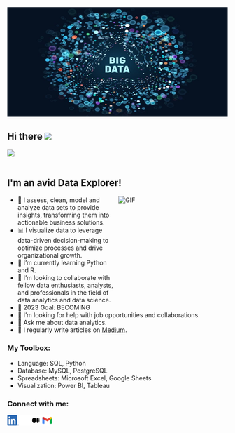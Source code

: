 <!-- Header Image: START -->
<img src="/assets/data.jpg" width="1000" height="250" />
<!-- Header Image: END -->


## Hi there <img src="https://github.com/TheDudeThatCode/TheDudeThatCode/blob/master/Assets/Hi.gif" width="29px">


<!-- Animated Typing: START -->
[<img align="left" src="https://readme-typing-svg.herokuapp.com?font=Fira+Code&pause=1100&color=FF652F&width=500&lines=I'm+Adeola%2C+a+data+analyst.;Welcome+to+my+Data+Haven!;" />](https://github.com/DenverCoder1/readme-typing-svg)
<br />
<br />
<!-- Animated Typing: END -->


## I'm an avid Data Explorer!

<!-- Image Gif: START -->
<img align="right" alt="GIF"  width= "250px" height="250px" src="https://media.giphy.com/media/v1.Y2lkPTc5MGI3NjExYnhid2NvY3NwdGVkd3h1Y2d3bjk5dzAxeGNkeDd4MjcwZ3M2cHl2ayZlcD12MV9pbnRlcm5hbF9naWZfYnlfaWQmY3Q9Zw/JWuBH9rCO2uZuHBFpm/giphy.gif" />
<!-- Image Gif: END -->

<!-- About Section: START -->
- 🔭 I assess, clean, model and analyze data sets to provide insights, transforming them into actionable business solutions.
- 📊 I visualize data to leverage data-driven decision-making to optimize processes and drive organizational growth.
- 🌱 I’m currently learning Python and R.
- 🤝 I’m looking to collaborate with fellow data enthusiasts, analysts, and professionals in the field of data analytics and data science.
- 🥅 2023 Goal: BECOMING
- 🤔 I’m looking for help with job opportunities and collaborations.
- 💬 Ask me about data analytics.
- 📝 I regularly write articles on [Medium](https://adeolaosibajo.medium.com/).
<!--
- 👨‍💻 All of my projects are available at ...
- 📫 How to reach me: ...
- 😄 Pronouns: ...
- ⚡ Fun fact: I love to...
- 😻 Check out...
-->
<!-- About Section: END -->


### My Toolbox:

<!-- Languages_and_Tools Section: START -->
- Language: SQL, Python
- Database: MySQL, PostgreSQL
- Spreadsheets: Microsoft Excel, Google Sheets
- Visualization: Power BI, Tableau
<!-- Languages_and_Tools Section: END -->


### Connect with me:

<!-- Connect Section: START -->
</a>
<a href="https://www.linkedin.com/in/adeolaosibajo">
  <img align="left" alt="Adeola Osibajo's LinkedIn" width="26px" height="24px" src="/assets/linkedin.png" />
</a>
<a href="https://twitter.com/adeolaosibajo">
  <img align="left" alt="Adeola Osibajo | Twitter" width="26px" height="24px" src="/assets/x.svg" />
</a>
<a href="https://adeolaosibajo.medium.com">
  <img align="left" alt="Adeola Osibajo | Medium" width="26px" height="24px" src="/assets/medium.svg" />
</a>
<a href="mailto:osibajoadeola@gmail.com">
  <img align="left" alt="Adeola Osibajo | Gmail" width="26px" height="24px" src="/assets/gmail.png" />
</a>
<br />
<br />
<!-- Connect Section: END -->
